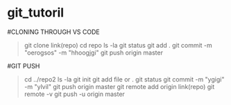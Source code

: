 # git_tutoril


#CLONING THROUGH VS CODE
>git clone link(repo)
>cd repo
>ls -la
>git status
>git add .
>git commit -m "oerogsos" -m "hhoogjgi"
>git push origin master

#GIT PUSH
>cd ../repo2
>ls -la
>git init
>git add file or .
>git status
>git commit -m "ygigi" -m "ylvil"
>git push origin master
>git remote add origin link(repo)
>git remote -v 
>git push -u origin master


